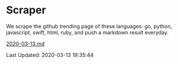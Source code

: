 # Scraper

We scrape the github trending page of these languages: go, python, javascript, swift, html, ruby, and push a markdown result everyday.

[2020-03-13.md](https://github.com/henson/Scraper/blob/master/2020-03-13.md)

Last Updated: 2020-03-13 19:35:44